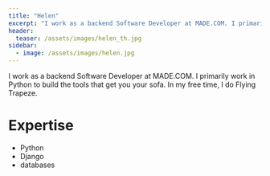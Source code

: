 ```yaml
---
title: "Helen"
excerpt: "I work as a backend Software Developer at MADE.COM. I primarily work in Python to build the tools that get you your sofa."
header:  
  teaser: /assets/images/helen_th.jpg
sidebar:
  - image: /assets/images/helen.jpg
---
```

I work as a backend Software Developer at MADE.COM. I primarily work in Python to build the tools that get you your sofa. In my free time, I do Flying Trapeze.


# Expertise

* Python
* Django
* databases

